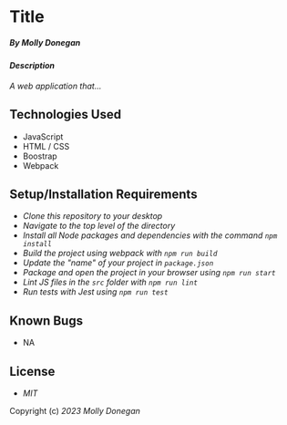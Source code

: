 # Title

##### By _Molly Donegan_

#### _Description_

_A web application that..._

## Technologies Used

* JavaScript
* HTML / CSS
* Boostrap
* Webpack


## Setup/Installation Requirements

* _Clone this repository to your desktop_
* _Navigate to the top level of the directory_
* _Install all Node packages and dependencies with the command ``npm install``_
* _Build the project using webpack with ``npm run build``_
* _Update the "name" of your project in ``package.json``_
* _Package and open the project in your browser using ``npm run start``_
* _Lint JS files in the ``src`` folder with ``npm run lint``_
* _Run tests with Jest using ``npm run test``_

## Known Bugs

* NA

## License

* _MIT_

Copyright (c) _2023_ _Molly Donegan_
